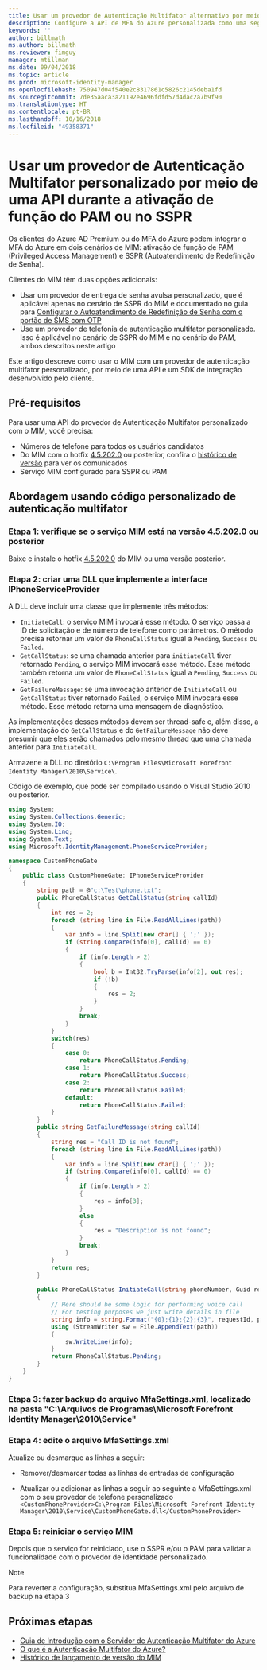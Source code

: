 ```yaml
---
title: Usar um provedor de Autenticação Multifator alternativo por meio de uma API para ativar o PAM ou no cenário de SSPR | Microsoft Docs
description: Configure a API de MFA do Azure personalizada como uma segunda camada de segurança quando os usuários ativarem funções no Privileged Access Management e usarem o Autoatendimento de Redefinição de Senha.
keywords: ''
author: billmath
ms.author: billmath
ms.reviewer: fimguy
manager: mtillman
ms.date: 09/04/2018
ms.topic: article
ms.prod: microsoft-identity-manager
ms.openlocfilehash: 750947d04f540e2c8317861c5826c2145deba1fd
ms.sourcegitcommit: 7de35aaca3a21192e4696fdfd57d4dac2a7b9f90
ms.translationtype: HT
ms.contentlocale: pt-BR
ms.lasthandoff: 10/16/2018
ms.locfileid: "49358371"
---
```

# <a name="use-a-custom-multi-factor-authentication-provider-via-an-api-during-pam-role-activation-or-in-sspr"></a>Usar um provedor de Autenticação Multifator personalizado por meio de uma API durante a ativação de função do PAM ou no SSPR

Os clientes do Azure AD Premium ou do MFA do Azure podem integrar o MFA do Azure em dois cenários de MIM: ativação de função de PAM (Privileged Access Management) e SSPR (Autoatendimento de Redefinição de Senha).

Clientes do MIM têm duas opções adicionais:

 - Usar um provedor de entrega de senha avulsa personalizado, que é aplicável apenas no cenário de SSPR do MIM e documentado no guia para [Configurar o 	Autoatendimento de Redefinição de Senha com o portão de SMS com OTP](https://docs.microsoft.com/en-us/previous-versions/mim/hh824692(v=ws.10))
 - Use um provedor de telefonia de autenticação multifator personalizado. Isso é aplicável no cenário de SSPR do MIM e no cenário do PAM, ambos descritos neste artigo

Este artigo descreve como usar o MIM com um provedor de autenticação multifator personalizado, por meio de uma API e um SDK de integração desenvolvido pelo cliente.  

## <a name="prerequisites"></a>Pré-requisitos

Para usar uma API do provedor de Autenticação Multifator personalizado com o MIM, você precisa:

- Números de telefone para todos os usuários candidatos
- Do MIM com o hotfix [4.5.202.0](https://www.microsoft.com/download/details.aspx?id=57278) ou posterior, confira o [histórico de versão](/reference/version-history.md) para ver os comunicados
- Serviço MIM configurado para SSPR ou PAM

## <a name="approach-using-custom-multi-factor-authentication-code"></a>Abordagem usando código personalizado de autenticação multifator

### <a name="step-1-ensure-mim-service-is-at-version-452020-or-later"></a>Etapa 1: verifique se o serviço MIM está na versão 4.5.202.0 ou posterior

Baixe e instale o hotfix [4.5.202.0](https://www.microsoft.com/download/details.aspx?id=57278) do MIM ou uma versão posterior.

### <a name="step-2-create-a-dll-which-implements-the-iphoneserviceprovider-interface"></a>Etapa 2: criar uma DLL que implemente a interface IPhoneServiceProvider

A DLL deve incluir uma classe que implemente três métodos:

- `InitiateCall`: o serviço MIM invocará esse método. O serviço passa a ID de solicitação e de número de telefone como parâmetros.  O método precisa retornar um valor de `PhoneCallStatus` igual a `Pending`, `Success` ou `Failed`.
- `GetCallStatus`: se uma chamada anterior para `initiateCall` tiver retornado `Pending`, o serviço MIM invocará esse método. Esse método também retorna um valor de `PhoneCallStatus` igual a `Pending`, `Success` ou `Failed`.
- `GetFailureMessage`: se uma invocação anterior de `InitiateCall` ou `GetCallStatus` tiver retornado `Failed`, o serviço MIM invocará esse método. Esse método retorna uma mensagem de diagnóstico.

As implementações desses métodos devem ser thread-safe e, além disso, a implementação do `GetCallStatus` e do `GetFailureMessage` não deve presumir que eles serão chamados pelo mesmo thread que uma chamada anterior para `InitiateCall`.

Armazene a DLL no diretório `C:\Program Files\Microsoft Forefront Identity Manager\2010\Service\`.

Código de exemplo, que pode ser compilado usando o Visual Studio 2010 ou posterior.

```csharp
using System;
using System.Collections.Generic;
using System.IO;
using System.Linq;
using System.Text;
using Microsoft.IdentityManagement.PhoneServiceProvider;

namespace CustomPhoneGate
{
    public class CustomPhoneGate: IPhoneServiceProvider
    {
        string path = @"c:\Test\phone.txt";
        public PhoneCallStatus GetCallStatus(string callId)
        {
            int res = 2;
            foreach (string line in File.ReadAllLines(path))
            {
                var info = line.Split(new char[] { ';' });
                if (string.Compare(info[0], callId) == 0)
                {
                    if (info.Length > 2)
                    {
                        bool b = Int32.TryParse(info[2], out res);
                        if (!b)
                        {
                            res = 2;
                        }
                    }
                    break;
                }
            }
            switch(res)
            {
                case 0:
                    return PhoneCallStatus.Pending;
                case 1:
                    return PhoneCallStatus.Success;
                case 2:
                    return PhoneCallStatus.Failed;
                default:
                    return PhoneCallStatus.Failed;
            }       
        }
        public string GetFailureMessage(string callId)
        {
            string res = "Call ID is not found";
            foreach (string line in File.ReadAllLines(path))
            {
                var info = line.Split(new char[] { ';' });
                if (string.Compare(info[0], callId) == 0)
                {
                    if (info.Length > 2)
                    {
                        res = info[3];
                    }
                    else
                    {
                        res = "Description is not found";
                    }
                    break;
                }
            }
            return res;            
        }
        
        public PhoneCallStatus InitiateCall(string phoneNumber, Guid requestId, Dictionary<string,object> deliveryAttributes)
        {
            // Here should be some logic for performing voice call
            // For testing purposes we just write details in file             
            string info = string.Format("{0};{1};{2};{3}", requestId, phoneNumber, 0, string.Empty);
            using (StreamWriter sw = File.AppendText(path))
            {
                sw.WriteLine(info);                
            }
            return PhoneCallStatus.Pending;    
        }
    }
}
```
### <a name="step-3-backup-the-mfasettingsxml-located-in-the-cprogram-filesmicrosoft-forefront-identity-manager2010service"></a>Etapa 3: fazer backup do arquivo MfaSettings.xml, localizado na pasta "C:\Arquivos de Programas\Microsoft Forefront Identity Manager\2010\Service"

### <a name="step-4-edit-the-mfasettingsxml-file"></a>Etapa 4: edite o arquivo MfaSettings.xml

Atualize ou desmarque as linhas a seguir:

- Remover/desmarcar todas as linhas de entradas de configuração 

- Atualizar ou adicionar as linhas a seguir ao seguinte a MfaSettings.xml com o seu provedor de telefone personalizado <br>
`<CustomPhoneProvider>C:\Program Files\Microsoft Forefront Identity Manager\2010\Service\CustomPhoneGate.dll</CustomPhoneProvider>`

### <a name="step-5-restart-mim-service"></a>Etapa 5: reiniciar o serviço MIM

Depois que o serviço for reiniciado, use o SSPR e/ou o PAM para validar a funcionalidade com o provedor de identidade personalizado.

> [!NOTE] 
> Para reverter a configuração, substitua MfaSettings.xml pelo arquivo de backup na etapa 3


## <a name="next-steps"></a>Próximas etapas

- [Guia de Introdução com o Servidor de Autenticação Multifator do Azure](https://docs.microsoft.com/en-us/azure/active-directory/authentication/howto-mfaserver-deploy)
- [O que é a Autenticação Multifator do Azure?](https://docs.microsoft.com/azure/multi-factor-authentication/multi-factor-authentication)
- [Histórico de lançamento de versão do MIM](./reference/version-history.md)
